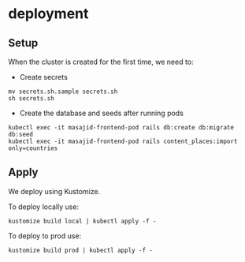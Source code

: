 # deployment

## Setup
When the cluster is created for the first time, we need to:
 
- Create secrets

```
mv secrets.sh.sample secrets.sh
sh secrets.sh
```

- Create the database and seeds after running pods

```
kubectl exec -it masajid-frontend-pod rails db:create db:migrate db:seed
kubectl exec -it masajid-frontend-pod rails content_places:import only=countries 
```

## Apply

We deploy using Kustomize.

To deploy locally use:

```
kustomize build local | kubectl apply -f -
```

To deploy to prod  use:

```
kustomize build prod | kubectl apply -f -
```

